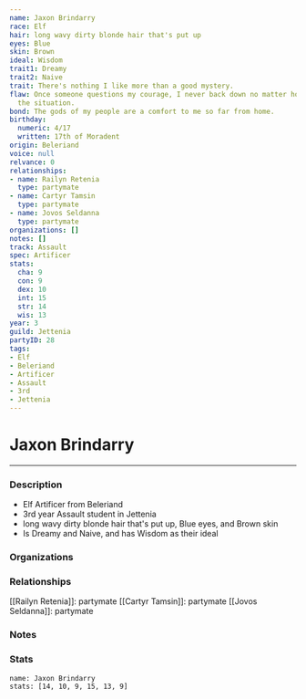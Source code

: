 ```yaml
---
name: Jaxon Brindarry
race: Elf
hair: long wavy dirty blonde hair that's put up
eyes: Blue
skin: Brown
ideal: Wisdom
trait1: Dreamy
trait2: Naive
trait: There's nothing I like more than a good mystery.
flaw: Once someone questions my courage, I never back down no matter how dangerous
  the situation.
bond: The gods of my people are a comfort to me so far from home.
birthday:
  numeric: 4/17
  written: 17th of Moradent
origin: Beleriand
voice: null
relvance: 0
relationships:
- name: Railyn Retenia
  type: partymate
- name: Cartyr Tamsin
  type: partymate
- name: Jovos Seldanna
  type: partymate
organizations: []
notes: []
track: Assault
spec: Artificer
stats:
  cha: 9
  con: 9
  dex: 10
  int: 15
  str: 14
  wis: 13
year: 3
guild: Jettenia
partyID: 28
tags:
- Elf
- Beleriand
- Artificer
- Assault
- 3rd
- Jettenia
---
```

# Jaxon Brindarry
---
### Description
- Elf Artificer from Beleriand
- 3rd year Assault student in Jettenia
- long wavy dirty blonde hair that's put up, Blue eyes, and Brown skin
- Is Dreamy and Naive, and has Wisdom as their ideal

### Organizations

### Relationships
[[Railyn Retenia]]: partymate
[[Cartyr Tamsin]]: partymate
[[Jovos Seldanna]]: partymate

### Notes

### Stats
```statblock
name: Jaxon Brindarry
stats: [14, 10, 9, 15, 13, 9]
```